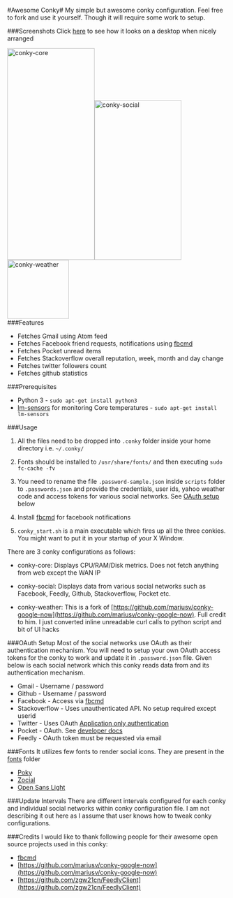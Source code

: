 #Awesome Conky#
My simple but awesome conky configuration. Feel free to fork and use it yourself. Though it will require some work to setup.

###Screenshots
Click [here](https://raw.githubusercontent.com/madhur/awesome-conky/master/screenshots/conky.png) to see how it looks on a desktop when nicely arranged

<div style="float:left;width:100%">
<img alt=conky-core src=https://raw.githubusercontent.com/madhur/awesome-conky/master/screenshots/conky-core.png height=485 width=200 /><img alt=conky-social src=https://raw.githubusercontent.com/madhur/awesome-conky/master/screenshots/conky-social.png width=199 height=366 /><img alt=conky-weather src=https://raw.githubusercontent.com/madhur/awesome-conky/master/screenshots/conky-weather.png width=141 height=135 />
</div>
<div style="float:clear"></div>
<p/><p/><p/>

###Features
* Fetches Gmail using Atom feed 
* Fetches Facebook friend requests, notifications using [fbcmd](http://fbcmd.dtompkins.com/)
* Fetches Pocket unread items
* Fetches Stackoverflow overall reputation, week, month and day change
* Fetches twitter followers count
* Fetches github statistics

###Prerequisites
* Python 3 - `sudo apt-get install python3`
* [lm-sensors](http://www.lm-sensors.org/) for monitoring Core temperatures - `sudo apt-get install lm-sensors`

###Usage
1. All the files need to be dropped into `.conky` folder inside your home directory i.e. `~/.conky/`

2. Fonts should be installed to `/usr/share/fonts/` and then executing `sudo fc-cache -fv`

3. You need to rename the file `.password-sample.json` inside `scripts` folder to `.passwords.json` and provide the credentials, user ids, yahoo weather code and access tokens for various social networks. See [OAuth setup](#oauth) below

4. Install [fbcmd](http://fbcmd.dtompkins.com/) for facebook notifications

5. `conky_start.sh` is a main executable which fires up all the three conkies. You might want to put it in your startup of your X Window.

There are 3 conky configurations as follows:

* conky-core: Displays CPU/RAM/Disk metrics. Does not fetch anything from web except the WAN IP

* conky-social: Displays data from various social networks such as Facebook, Feedly, Github, Stackoverflow, Pocket etc.

* conky-weather: This is a fork of [https://github.com/mariusv/conky-google-now](https://github.com/mariusv/conky-google-now). Full credit to him. I just converted inline unreadable curl calls to python script and bit of UI hacks


###OAuth Setup<a name="oauth"></a>
Most of the social networks use OAuth as their authentication mechanism. You will need to setup your own OAuth access tokens for the conky to work and update it in `.password.json` file. Given below is each social network which this conky reads data from and its authentication mechanism.

* Gmail - Username / password
* Github - Username / password
* Facebook - Access via [fbcmd](http://fbcmd.dtompkins.com/)
* Stackoverflow - Uses unauthenticated API. No setup required except userid
* Twitter - Uses OAuth [Application only authentication](https://dev.twitter.com/oauth/application-only) 
* Pocket - OAuth. See [developer docs](http://getpocket.com/developer/)
* Feedly - OAuth token must be requested via email

###Fonts
It utilizes few fonts to render social icons. They are present in the [fonts](/fonts) folder

* [Poky](https://github.com/madhur/awesome-conky/raw/master/fonts/Poky.ttf)
* [Zocial](https://github.com/madhur/awesome-conky/raw/master/fonts/zocial-regular-webfont.ttf)
* [Open Sans Light](https://github.com/madhur/awesome-conky/raw/master/fonts/OpenSans-Regular.ttf)

###Update Intervals
There are different intervals configured for each conky and individual social networks within conky configuration file. I am not describing it out here as I assume that user knows how to tweak conky configurations.

###Credits
I would like to thank following people for their awesome open source projects used in this conky:

* [fbcmd](http://fbcmd.dtompkins.com/)
* [https://github.com/mariusv/conky-google-now](https://github.com/mariusv/conky-google-now)
* [https://github.com/zgw21cn/FeedlyClient](https://github.com/zgw21cn/FeedlyClient)